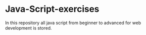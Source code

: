 # Java-Script-exercises
In this repository all java script from beginner to advanced for web development is stored.
